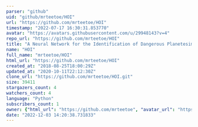 ```yaml
---
parser: "github"
uid: "github/mrteetoe/HOI"
url: "https://github.com/mrteetoe/HOI"
timestamp: "2022-07-17 16:30:31.853770"
avatar: "https://avatars.githubusercontent.com/u/29948143?v=4"
repo_url: "https://github.com/mrteetoe/HOI"
title: "A Neural Network for the Identification of Dangerous Planetesimals (Including scripts for data generation)"
name: "HOI"
full_name: "mrteetoe/HOI"
html_url: "https://github.com/mrteetoe/HOI"
created_at: "2018-08-25T18:00:29Z"
updated_at: "2020-10-11T22:12:30Z"
clone_url: "https://github.com/mrteetoe/HOI.git"
size: 39411
stargazers_count: 4
watchers_count: 4
language: "Python"
subscribers_count: 1
owner: {"html_url": "https://github.com/mrteetoe", "avatar_url": "https://avatars.githubusercontent.com/u/29948143?v=4", "login": "mrteetoe", "type": "User"}
date: "2022-12-03 14:20:38.731833"
---
```

